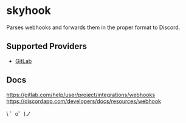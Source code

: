 # skyhook

Parses webhooks and forwards them in the proper format to Discord.

## Supported Providers
- [GitLab]()

## Docs
https://gitlab.com/help/user/project/integrations/webhooks
https://discordapp.com/developers/docs/resources/webhook

\ ゜o゜)ノ
